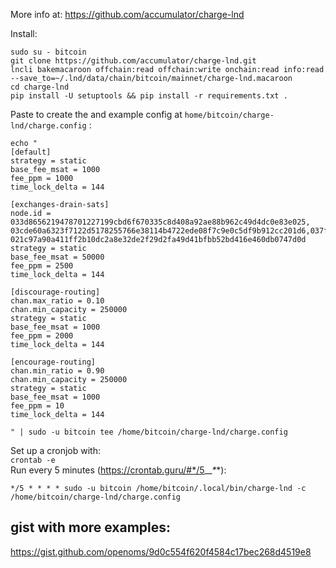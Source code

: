 More info at: https://github.com/accumulator/charge-lnd

Install:
```
sudo su - bitcoin
git clone https://github.com/accumulator/charge-lnd.git
lncli bakemacaroon offchain:read offchain:write onchain:read info:read --save_to=~/.lnd/data/chain/bitcoin/mainnet/charge-lnd.macaroon
cd charge-lnd 
pip install -U setuptools && pip install -r requirements.txt .
```

Paste to create the and example config at `home/bitcoin/charge-lnd/charge.config` :
```
echo "
[default]
strategy = static
base_fee_msat = 1000
fee_ppm = 1000
time_lock_delta = 144

[exchanges-drain-sats]
node.id = 033d8656219478701227199cbd6f670335c8d408a92ae88b962c49d4dc0e83e025, 03cde60a6323f7122d5178255766e38114b4722ede08f7c9e0c5df9b912cc201d6,037f990e61acee8a7697966afd29dd88f3b1f8a7b14d625c4f8742bd952003a590,03cde60a6323f7122d5178255766e38114b4722ede08f7c9e0c5df9b912cc201d6,033d8656219478701227199cbd6f670335c8d408a92ae88b962c49d4dc0e83e025, 021c97a90a411ff2b10dc2a8e32de2f29d2fa49d41bfbb52bd416e460db0747d0d
strategy = static
base_fee_msat = 50000
fee_ppm = 2500
time_lock_delta = 144

[discourage-routing]
chan.max_ratio = 0.10
chan.min_capacity = 250000
strategy = static
base_fee_msat = 1000
fee_ppm = 2000
time_lock_delta = 144

[encourage-routing]
chan.min_ratio = 0.90
chan.min_capacity = 250000
strategy = static
base_fee_msat = 1000
fee_ppm = 10
time_lock_delta = 144

" | sudo -u bitcoin tee /home/bitcoin/charge-lnd/charge.config
```

Set up a cronjob with:  
`crontab -e`  
Run every 5 minutes (https://crontab.guru/#*/5_*_*_*_*):
```
*/5 * * * * sudo -u bitcoin /home/bitcoin/.local/bin/charge-lnd -c /home/bitcoin/charge-lnd/charge.config
```


## gist with more examples:
https://gist.github.com/openoms/9d0c554f620f4584c17bec268d4519e8